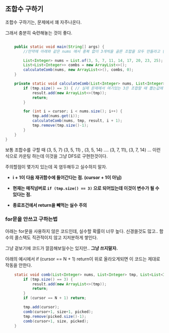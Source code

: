 ## 조합수 구하기

조합수 구하기는, 문제에서 꽤 자주나온다.

그래서 충분히 숙련해놓는 것이 좋다.



```java

    public static void main(String[] args) {
        //만약에 아래와 같은 nums 에서 중복 없이 3개씩을 골른 조합을 모두 만들라고 한다면?

        List<Integer> nums = List.of(3, 5, 7, 11, 14, 17, 20, 23, 25);
        List<List<Integer>> combs = new ArrayList<>();
        calculateComb(nums, new ArrayList<>(), combs, 0);
    }

    private static void calculateComb(List<Integer> nums, List<Integer> tmp, List<List<Integer>> result, int cursor) {
        if (tmp.size() == 3) { // 실제 문제에서 여기있는 3은 조합할 때 뽑는값에 따라서 바뀌는 '변수' 이다. 편의상 상수로 작성
            result.add(new ArrayList<>(tmp));
            return;
        }

        for (int i = cursor; i < nums.size(); i++) {
            tmp.add(nums.get(i));
            calculateComb(nums, tmp, result, i + 1);
            tmp.remove(tmp.size()-1);
        }
    }
}

```

보통 조합수를 구할 때 (3, 5, 7) (3, 5, 11) , (3, 5, 14) .... (3, 7, 11), (3, 7, 14) ... 이런식으로 카운팅 하는데
이것을 그냥 DFS로 구현한것이다.

주의할점이 몇가지 있는데 꼭 염두해두고 실수하지 말자.

- **i + 1이 다음 재귀함수에 들어간다는 점. (cursor + 1이 아님)**

- **현재는 매직넘버로 `if (tmp.size() == 3)` 으로 되어있는데 이것이 변수가 될 수 있다는 점.**

- **종료조건에서 return을 빼먹는 실수 주의**



### for문을 안쓰고 구하는법

아래는 for문을 사용하지 않은 코드인데, 실수할 확률이 너무 높다. 신경쓸것도 많고.. 함수의 콜스택도 직관적이지 않고 지저분하게 쌓인다.

그냥 겉보기에 코드가 깔끔해보일수는 있지만.. **그냥 쓰지말자.** 

아래의 예시에서 if (cursor == N + 1) return이 위로 올라오게되면 이 코드는 제대로 작동을 안한다.

```java
    static void comb(List<Integer> nums, List<Integer> tmp, List<List<Integer>> result, int cursor) {
        if (tmp.size() == 3) {
            result.add(new ArrayList<>(tmp));
            return;
        }
        if (cursor == N + 1) return;

        tmp.add(cursor);
        comb(cursor+1, size+1, picked);
        tmp.remove(picked.size()-1);
        comb(cursor+1, size, picked);
    }
```
